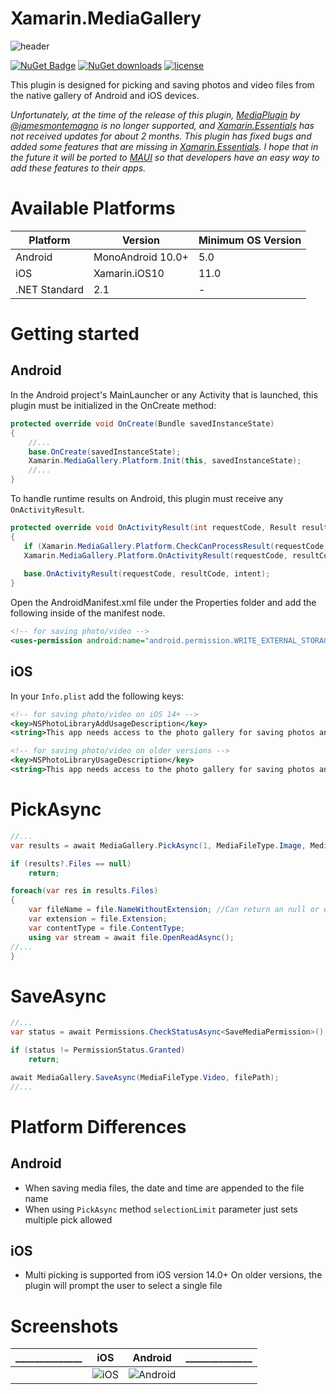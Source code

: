 # Xamarin.MediaGallery

![header](https://raw.githubusercontent.com/dimonovdd/Xamarin.MediaGallery/main/header.svg)

[![NuGet Badge](https://img.shields.io/nuget/v/Xamarin.MediaGallery?style=plastic)](https://www.nuget.org/packages/Xamarin.MediaGallery/) [![NuGet downloads](https://img.shields.io/nuget/dt/Xamarin.MediaGallery?style=plastic)](https://www.nuget.org/packages/Xamarin.MediaGallery/) [![license](https://img.shields.io/github/license/dimonovdd/Xamarin.MediaGallery?style=plastic)](https://github.com/dimonovdd/Xamarin.MediaGallery/blob/main/LICENSE)

This plugin is designed for picking and saving photos and video files from the native gallery of Android and iOS devices.

*Unfortunately, at the time of the release of this plugin, [MediaPlugin](https://github.com/jamesmontemagno/MediaPlugin) by [@jamesmontemagno](https://github.com/jamesmontemagno) is no longer supported, and [Xamarin.Essentials](https://github.com/xamarin/Essentials) has not received updates for about 2 months.*
*This plugin has fixed bugs and added some features that are missing in [Xamarin.Essentials](https://github.com/xamarin/Essentials). I hope that in the future it will be ported to [MAUI](https://github.com/dotnet/maui) so that developers have an easy way to add these features to their apps.*

# Available Platforms

| Platform | Version | Minimum OS Version |
| --- | --- | --- |
| Android | MonoAndroid 10.0+| 5.0 |
| iOS | Xamarin.iOS10 | 11.0 |
| .NET Standard | 2.1 | - |

# Getting started

## Android

In the Android project's MainLauncher or any Activity that is launched, this plugin must be initialized in the OnCreate method:

```csharp
protected override void OnCreate(Bundle savedInstanceState)
{
    //...
    base.OnCreate(savedInstanceState);
    Xamarin.MediaGallery.Platform.Init(this, savedInstanceState);
    //...
}
 ```

 To handle runtime results on Android, this plugin must receive any `OnActivityResult`.

 ```csharp
protected override void OnActivityResult(int requestCode, Result resultCode, Intent intent)
{
    if (Xamarin.MediaGallery.Platform.CheckCanProcessResult(requestCode, resultCode, intent))
    Xamarin.MediaGallery.Platform.OnActivityResult(requestCode, resultCode, intent);
    
    base.OnActivityResult(requestCode, resultCode, intent);
}
 ```

 Open the AndroidManifest.xml file under the Properties folder and add the following inside of the manifest node.

 ```xml
<!-- for saving photo/video -->
<uses-permission android:name="android.permission.WRITE_EXTERNAL_STORAGE" />
 ```

## iOS

In your `Info.plist` add the following keys:

 ```xml
<!-- for saving photo/video on iOS 14+ -->
<key>NSPhotoLibraryAddUsageDescription</key>
<string>This app needs access to the photo gallery for saving photos and videos</string>

<!-- for saving photo/video on older versions -->
<key>NSPhotoLibraryUsageDescription</key>
<string>This app needs access to the photo gallery for saving photos and videos</string>
 ```

# PickAsync

```csharp
//...
var results = await MediaGallery.PickAsync(1, MediaFileType.Image, MediaFileType.Video);

if (results?.Files == null)
    return;

foreach(var res in results.Files)
{
    var fileName = file.NameWithoutExtension; //Can return an null or empty value
    var extension = file.Extension;
    var contentType = file.ContentType;
    using var stream = await file.OpenReadAsync();
//...
}
 ```

# SaveAsync

```csharp
//...
var status = await Permissions.CheckStatusAsync<SaveMediaPermission>();

if (status != PermissionStatus.Granted)
    return;

await MediaGallery.SaveAsync(MediaFileType.Video, filePath);
//...
 ```

# Platform Differences
## Android

- When saving media files, the date and time are appended to the file name
- When using `PickAsync` method `selectionLimit` parameter just sets multiple pick allowed

## iOS

- Multi picking is supported from iOS version 14.0+ On older versions, the plugin will prompt the user to select a single file

# Screenshots

|______________|   iOS   | Android |______________|
|:------------:|:---:|:-------:|:------------:|
| |![iOS](https://raw.githubusercontent.com/dimonovdd/Xamarin.MediaGallery/main/Screenshots/ios.jpg)|![Android](https://raw.githubusercontent.com/dimonovdd/Xamarin.MediaGallery/main/Screenshots/droid.jpg)| |
